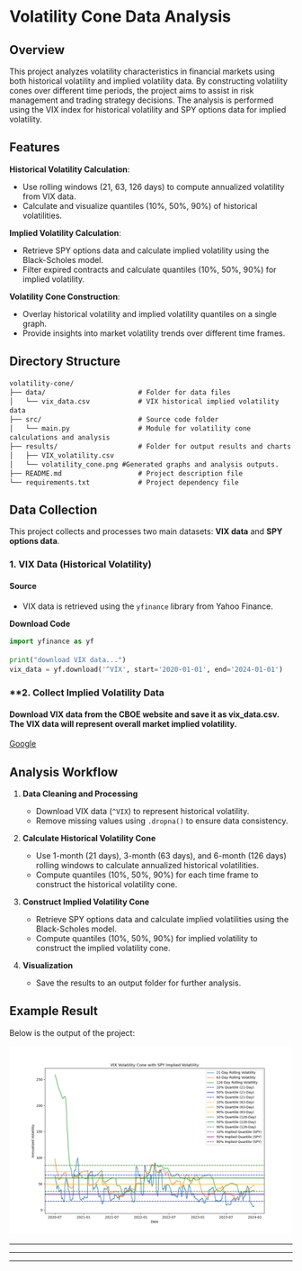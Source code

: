# Volatility Cone Data Analysis 
## Overview

This project analyzes volatility characteristics in financial markets using both historical volatility and implied volatility data. By constructing volatility cones over different time periods, the project aims to assist in risk management and trading strategy decisions. The analysis is performed using the VIX index for historical volatility and SPY options data for implied volatility.

## Features

 **Historical Volatility Calculation**:
   - Use rolling windows (21, 63, 126 days) to compute annualized volatility from VIX data.
   - Calculate and visualize quantiles (10%, 50%, 90%) of historical volatilities.

 **Implied Volatility Calculation**:
   - Retrieve SPY options data and calculate implied volatility using the Black-Scholes model.
   - Filter expired contracts and calculate quantiles (10%, 50%, 90%) for implied volatility.

 **Volatility Cone Construction**:
   - Overlay historical volatility and implied volatility quantiles on a single graph.
   - Provide insights into market volatility trends over different time frames.


## Directory Structure
```plaintext
volatility-cone/
├── data/                       # Folder for data files
│   └── vix_data.csv            # VIX historical implied volatility data
├── src/                        # Source code folder
│   └── main.py                 # Module for volatility cone calculations and analysis
├── results/                    # Folder for output results and charts
│   ├── VIX_volatility.csv 
│   └── volatility_cone.png #Generated graphs and analysis outputs.
├── README.md                   # Project description file
└── requirements.txt            # Project dependency file
```


## Data Collection

This project collects and processes two main datasets: **VIX data** and **SPY options data**.

### **1. VIX Data (Historical Volatility)**

#### **Source**
- VIX data is retrieved using the `yfinance` library from Yahoo Finance.

 **Download Code**
```python
import yfinance as yf

print("download VIX data...")
vix_data = yf.download('^VIX', start='2020-01-01', end='2024-01-01')
```

### **2.  Collect Implied Volatility Data
 
#### **Download VIX data from the CBOE website and save it as vix_data.csv. The VIX data will represent overall market implied volatility.**

 [Google](https://www.cboe.com)


## Analysis Workflow

1. **Data Cleaning and Processing**
   - Download VIX data (`^VIX`) to represent historical volatility.
   - Remove missing values using `.dropna()` to ensure data consistency.

2. **Calculate Historical Volatility Cone**
   - Use 1-month (21 days), 3-month (63 days), and 6-month (126 days) rolling windows to calculate annualized historical volatilities.
   - Compute quantiles (10%, 50%, 90%) for each time frame to construct the historical volatility cone.

3. **Construct Implied Volatility Cone**
   - Retrieve SPY options data and calculate implied volatilities using the Black-Scholes model.
   - Compute quantiles (10%, 50%, 90%) for implied volatility to construct the implied volatility cone.

4. **Visualization**
   - Save the results to an output folder for further analysis.

## Example Result

Below is the output of the project:

![Volatility Cone Result](result/volatility_cone.png)


---

---


---

